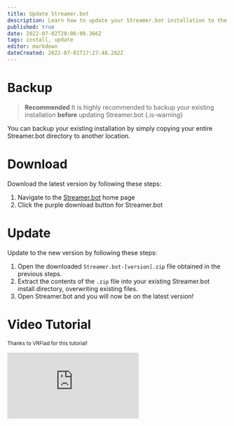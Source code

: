 ```yaml
---
title: Update Streamer.bot
description: Learn how to update your Streamer.bot installation to the latest version
published: true
date: 2022-07-02T20:06:09.366Z
tags: install, update
editor: markdown
dateCreated: 2022-07-01T17:27:48.282Z
---
```


# Backup

> **Recommended**
It is highly recommended to backup your existing installation **before** updating Streamer.bot
{.is-warning}

You can backup your existing installation by simply copying your entire Streamer.bot directory to another location.

# Download
Download the latest version by following these steps:

1. Navigate to the [Streamer.bot](https://streamer.bot) home page
2. Click the purple download button for Streamer.bot

# Update
Update to the new version by following these steps:

1. Open the downloaded `Streamer.bot-[version].zip` file obtained in the previous steps.
2. Extract the contents of the `.zip` file into your existing Streamer.bot install directory, overwriting existing files.
3. Open Streamer.bot and you will now be on the latest version!

# Video Tutorial
<small>Thanks to VRFlad for this tutorial!</small>

<div class=“iframe-container”><iframe src="https://www.youtube.com/embed/DmzVuyAXefI" title="YouTube video player" frameborder="0" allow="accelerometer; autoplay; clipboard-write; encrypted-media; gyroscope; picture-in-picture" allowfullscreen style="border: none; max-width: 100%; aspect-ratio: 16/9;"></iframe></div>